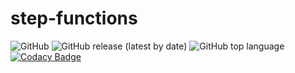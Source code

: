 # step-functions

![GitHub](https://img.shields.io/github/license/bjoernffm/step-functions) ![GitHub release (latest by date)](https://img.shields.io/github/v/release/bjoernffm/step-functions) ![GitHub top language](https://img.shields.io/github/languages/top/bjoernffm/step-functions) [![Codacy Badge](https://api.codacy.com/project/badge/Grade/3001bb4b742c45d69db1ce6c3171b28e)](https://www.codacy.com/manual/bjoernffm/step-functions)

